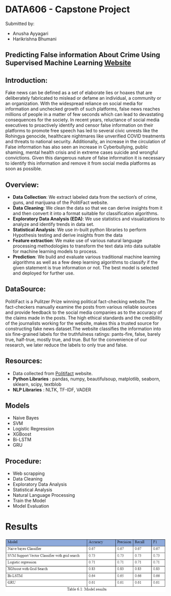 # DATA606 - Capstone Project

Submitted by:
- Anusha Ayyagari
- Harikrishna Bhumani

## Predicting False information About Crime Using Supervised Machine Learning [Website](https://sites.google.com/umbc.edu/fake-news-detection/home)

## Introduction:

<p>Fake news can be defined as a set of elaborate lies or hoaxes that are deliberately fabricated to mislead or defame an individual, a community or an organization. With the widespread reliance on social media for information and unchecked growth of such platforms, false news reaches millions of people in a matter of few seconds which can lead to devastating consequences for the society. In recent years, reluctance of social media executives to proactively identify and censor false information on their platforms to promote free speech has led to several civic unrests like the Rohingya genocide, healthcare nightmares like unverified COVID treatments and threats to national security. Additionally, an increase in the circulation of False information has also seen an increase in Cyberbullying, public shaming, mental health crisis and in extreme cases suicide and wrongful convictions. Given this dangerous nature of false information it is necessary to identify this information and remove it from social media platforms as soon as possible.</p>


## Overview:

- **Data Collection**: We extract labeled data from the section’s of crime, guns, and marijuana of the PolitiFact website. 
- **Data Cleaning**: We clean the data so that we can derive insights from it and then convert it into a format suitable for classification algorithms.
- **Exploratory Data Analysis (EDA)**: We use statistics and visualizations to analyze and identify trends in data set.
- **Statistical Analysis**: We use in-built python libraries to perform Hypothesis testing and derive insights from the data
- **Feature extraction**: We make use of various natural language processing methodologies to transform the text data into data suitable for machine learning models to process.
- **Prediction**: We build and evaluate various traditional machine learning algorithms as well as a few deep learning algorithms to classify if the given statement is true information or not. The best model is selected and deployed for further use.


## DataSource:

<p>PolitiFact is a Pulitzer Prize winning political fact-checking website.The fact-checkers manually examine the posts from various reliable sources and provide feedback to the social media companies as to the accuracy of the claims made in the posts. The high ethical standards and the credibility of the journalists working for the website, makes this a trusted source for constructing fake news dataset.The website classifies the information into six fine-grained labels for the truthfulness ratings: pants-fire, false, barely true, half-true, mostly true, and true. But for the convenience of our research, we later reduce the labels to only true and false.</p>


## Resources:

- Data collected from [Politifact](https://www.politifact.com/factchecks/list/) website.
- **Python Libraries** : pandas, numpy, beautifulsoup, matplotlib, seaborn, sklearn, scipy, textblob
- **NLP Libraries** : NLTK, TF-IDF, VADER


## Models

- Naive Bayes
- SVM
- Logistic Regression
- XGBoost
- Bi-LSTM
- GRU

## Procedure:

- Web scrapping
- Data Cleaning
- Exploratory Data Analysis
- Statistical Analysis
- Natural Language Processing
- Train the Model
- Model Evaluation

# Results
![Results](results.png?raw=true)